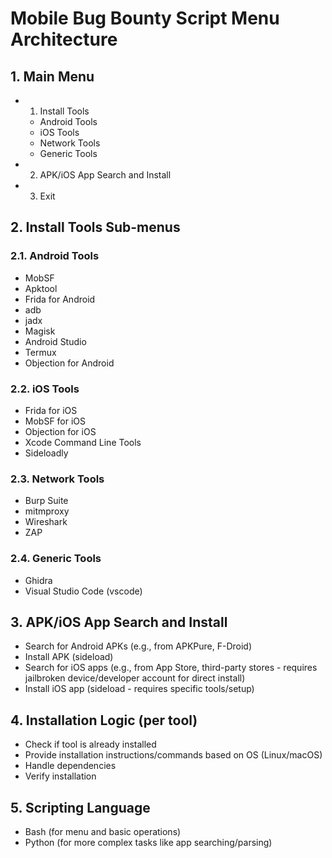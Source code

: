 # Mobile Bug Bounty Script Menu Architecture

## 1. Main Menu
- 1. Install Tools
  - Android Tools
  - iOS Tools
  - Network Tools
  - Generic Tools
- 2. APK/iOS App Search and Install
- 3. Exit

## 2. Install Tools Sub-menus

### 2.1. Android Tools
- MobSF
- Apktool
- Frida for Android
- adb
- jadx
- Magisk
- Android Studio
- Termux
- Objection for Android

### 2.2. iOS Tools
- Frida for iOS
- MobSF for iOS
- Objection for iOS
- Xcode Command Line Tools
- Sideloadly

### 2.3. Network Tools
- Burp Suite
- mitmproxy
- Wireshark
- ZAP

### 2.4. Generic Tools
- Ghidra
- Visual Studio Code (vscode)

## 3. APK/iOS App Search and Install
- Search for Android APKs (e.g., from APKPure, F-Droid)
- Install APK (sideload)
- Search for iOS apps (e.g., from App Store, third-party stores - requires jailbroken device/developer account for direct install)
- Install iOS app (sideload - requires specific tools/setup)

## 4. Installation Logic (per tool)
- Check if tool is already installed
- Provide installation instructions/commands based on OS (Linux/macOS)
- Handle dependencies
- Verify installation

## 5. Scripting Language
- Bash (for menu and basic operations)
- Python (for more complex tasks like app searching/parsing)


